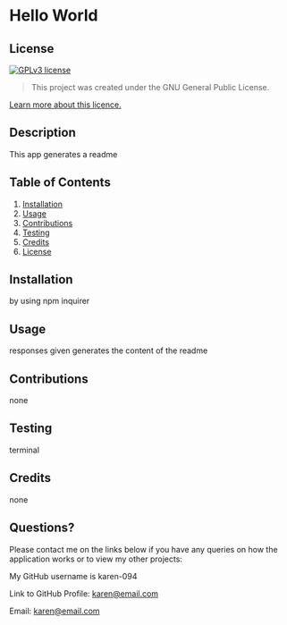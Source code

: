 # Hello World

  ## License

[![GPLv3 license](https://img.shields.io/badge/License-GPLv3-blue.svg)](http://perso.crans.org/besson/LICENSE.html)

> This project was created under the GNU General Public License.

[Learn more about this licence.](http://www.gnu.org/licenses/gpl-3.0.en.html)

  ## Description
  This app generates a readme

  ## Table of Contents
  1. [Installation](#Installation)
  2. [Usage](#Usage)
  3. [Contributions](#Contributions)
  4. [Testing](#Testing)
  5. [Credits](#Credits)
  6. [License](#License)


  ## Installation

  by using npm inquirer

  ## Usage

  responses given generates the content of the readme

  ## Contributions

  none

  ## Testing

  terminal

  ## Credits
  none

  ## Questions?

  Please contact me on the links below if you have any queries on how the application works or to view my other projects:

  My GitHub username is karen-094 

  Link to GitHub Profile: karen@email.com

  Email:  karen@email.com

